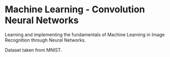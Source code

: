 # Machine Learning - Convolution Neural Networks

Learning and implementing the fundamentals of Machine Learning in Image Recognition 
through Neural Networks.

Dataset taken from MNIST.

